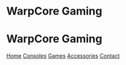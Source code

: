 <!DOCTYPE html>
<html>
<head>
 <h1>WarpCore Gaming</h1>
  
</head>

<body>
    <h1>WarpCore Gaming</h1>
    <nav>
        <a href="index.html">Home</a>
        <a href="consoles.html">Consoles</a>
        <a href="games.html">Games</a>
        <a href="accessories.html">Accessories</a>
        <a href="contact.html">Contact</a>
    
